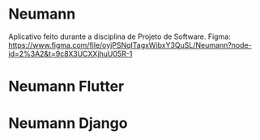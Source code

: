 # Neumann
Aplicativo feito durante a disciplina de Projeto de Software.
Figma: https://www.figma.com/file/oyjPSNqITagxWibxY3QuSL/Neumann?node-id=2%3A2&t=9c8X3UCXXjhuU05R-1
# Neumann Flutter
# Neumann Django
